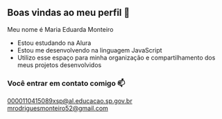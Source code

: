 ## Boas vindas ao meu perfil 💙

Meu nome é Maria Eduarda Monteiro

- Estou estudando na Alura
- Estou me desenvolvendo na linguagem JavaScript
- Utilizo esse espaço para minha organização e compartilhamento dos meus projetos desenvolvidos

### Você entrar em contato comigo 📫

0000110415089xsp@al.educacao.sp.gov.br
mrodriguesmonteiro52@gmail.com
